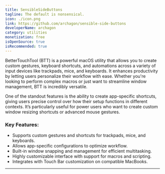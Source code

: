 ```yaml
---
title: SensibleSideButtons
tagline: The default is nonsensical.
icon: ./icon.png
link: https://github.com/archagon/sensible-side-buttons
developerName: archagon
category: utilities
monetization: free
isOpenSource: true
isRecommended: true
---
```


BetterTouchTool (BTT) is a powerful macOS utility that allows you to create custom gestures, keyboard shortcuts, and automations across a variety of input devices like trackpads, mice, and keyboards. It enhances productivity by letting users personalize their workflow with ease. Whether you're looking to perform complex macros or just want to streamline window management, BTT is incredibly versatile.

One of the standout features is the ability to create app-specific shortcuts, giving users precise control over how their setup functions in different contexts. It’s particularly useful for power users who want to create custom window resizing shortcuts or advanced mouse gestures.

### Key Features:
- Supports custom gestures and shortcuts for trackpads, mice, and keyboards.
- Allows app-specific configurations to optimize workflow.
- Built-in window snapping and management for efficient multitasking.
- Highly customizable interface with support for macros and scripting.
- Integrates with Touch Bar customization on compatible MacBooks.

---
